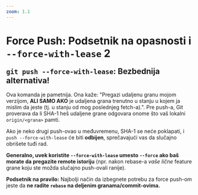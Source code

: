 ```yaml
---
zoom: 1.1
---
```


# Force Push: Podsetnik na opasnosti i `--force-with-lease` 2

<v-click>

<h2 style="margin-top: 0;"><code>git push --force-with-lease</code>: Bezbednija alternativa!</h2>

Ova komanda je pametnija. Ona kaže: "Pregazi udaljenu granu mojom verzijom, **ALI SAMO AKO** je udaljena grana trenutno
u stanju u kojem ja mislim da jeste (tj. u stanju od mog poslednjeg fetch-a).". Pre push-a, Git proverava da li SHA-1 heš
udaljene grane odgovara onome što vaš lokalni `origin/<grana>` pamti.

Ako je neko drugi push-ovao u međuvremenu, SHA-1 se neće poklapati, i `push --force-with-lease` će biti **odbijen**, 
sprečavajući vas da slučajno obrišete tuđi rad.

**Generalno, uvek koristite `--force-with-lease` umesto `--force` ako baš morate da pregazite remote istoriju**
(npr. nakon rebase-a *vaše lične* feature grane koju ste možda slučajno push-ovali ranije).

**Podsetnik na pravilo:** Najbolji način da izbegnete potrebu za force push-om jeste da **ne radite `rebase` na deljenim granama/commit-ovima.**

</v-click>
